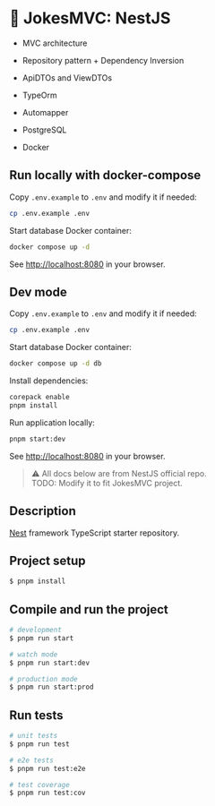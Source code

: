# 🤡 JokesMVC: NestJS

- MVC architecture
- Repository pattern + Dependency Inversion
- ApiDTOs and ViewDTOs


- TypeOrm
- Automapper
- PostgreSQL
- Docker

## Run locally with docker-compose

Copy `.env.example` to `.env` and modify it if needed:
```bash
cp .env.example .env 
```
Start database Docker container:
```bash
docker compose up -d
```
See [http://localhost:8080](http://localhost:8080) in your browser.

## Dev mode

Copy `.env.example` to `.env` and modify it if needed:
```bash
cp .env.example .env 
```
Start database Docker container:
```bash
docker compose up -d db
```
Install dependencies:
```bash
corepack enable
pnpm install
```
Run application locally:
```bash
pnpm start:dev
```
See [http://localhost:8080](http://localhost:8080) in your browser.

> ⚠️ All docs below are from NestJS official repo.\
> TODO: Modify it to fit JokesMVC project.


## Description

[Nest](https://github.com/nestjs/nest) framework TypeScript starter repository.

## Project setup

```bash
$ pnpm install
```

## Compile and run the project

```bash
# development
$ pnpm run start

# watch mode
$ pnpm run start:dev

# production mode
$ pnpm run start:prod
```

## Run tests

```bash
# unit tests
$ pnpm run test

# e2e tests
$ pnpm run test:e2e

# test coverage
$ pnpm run test:cov
```
